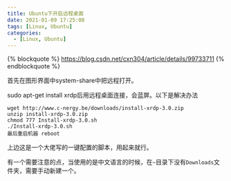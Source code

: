 ```yaml
---
title: Ubuntu下开启远程桌面
date: 2021-01-09 17:25:08
tags: [Linux, Ubuntu]
categories: 
  - [Linux, Ubuntu]
---
```

{% blockquote %}
https://blog.csdn.net/cxn304/article/details/99733711
{% endblockquote %}

首先在图形界面中system-share中把远程打开。

<!-- more -->

sudo apt-get install xrdp后用远程桌面连接，会蓝屏。以下是解决办法

```
wget http://www.c-nergy.be/downloads/install-xrdp-3.0.zip
unzip install-xrdp-3.0.zip
chmod 777 Install-xrdp-3.0.sh
./Install-xrdp-3.0.sh
最后重启机器 reboot
```

上边这是一个大佬写的一键配置的脚本，用起来就行。

有一个需要注意的点，当使用的是中文语言的时候，在`~`目录下没有`Downloads`文件夹，需要手动新建一个。